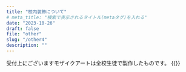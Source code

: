```yaml
---
title: "校内装飾について"
# meta_title: "検索で表示されるタイトル(metaタグ)を入れる"
date: "2023-10-26"
draft: false
file: "other"
slug: "/other4"
description: ""
---
```

受付上にございますモザイクアートは全校生徒で製作したものです。
{{<inimg img="mosaic.jpg">}}
